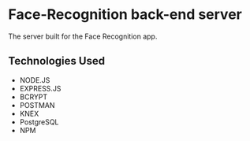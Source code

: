 # Face-Recognition back-end server

The server built for the Face Recognition app.

## Technologies Used

*	NODE.JS
*	EXPRESS.JS
*	BCRYPT
*	POSTMAN
*	KNEX
*	PostgreSQL
*	NPM

